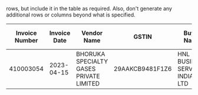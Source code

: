 rows, but include it in the table as required. Also, don't generate any additional rows or columns beyond what is specified.

 | Invoice Number | Invoice Date | Vendor Name | GSTIN | Buyer Name | GST of Buyer | Invoice Description | HSN/SAC Code | Quantity | Rate by Quantity | Taxable Amount | CGST | SGST | IGST | Total Invoice Value |
|----------------|--------------|-------------|-------|------------|--------------|---------------------|--------------|----------|------------------|----------------|------|------|------|---------------------|
| 410003054      | 2023-04-15   | BHORUKA SPECIALTY GASES PRIVATE LIMITED | 29AAKCB9481F1Z6 | HNL BUSINESS SERVICES INDIA PVT LTD | 29AAFCH6678H1Z0 | AIR ZERO GR (99.999 %) | 28043000 | 2 | 2000 | 4800 | 432 | 432 | - | 5664 |